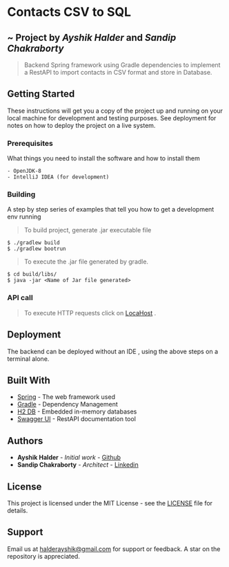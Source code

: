 # Contacts CSV to SQL 
##  ~ Project by _Ayshik Halder_ and _Sandip Chakraborty_

>Backend Spring framework using Gradle dependencies to implement a RestAPI to import contacts in CSV format and store in Database.

## Getting Started

These instructions will get you a copy of the project up and running on your local machine for development and testing purposes. See deployment for notes on how to deploy the project on a live system.

### Prerequisites

What things you need to install the software and how to install them

```
- OpenJDK-8
- IntelliJ IDEA (for development)
```

### Building

A step by step series of examples that tell you how to get a development env running

> To build project, generate  .jar executable file

```
$ ./gradlew build
$ ./gradlew bootrun
```
> To execute the .jar file generated by gradle.
```
$ cd build/libs/
$ java -jar <Name of Jar file generated>
```
### API call

>To execute HTTP requests click on [LocaHost](http://localhost:8080/swagger-ui.html) .

## Deployment

The backend can be deployed without an IDE , using the above steps on a terminal alone.

## Built With

* [Spring](https://spring.io/) - The web framework used
* [Gradle](https://gradle.org/) - Dependency Management
* [H2 DB](https://www.h2database.com/html/main.html) - Embedded in-memory databases
* [Swagger UI](https://swagger.io/tools/swagger-ui/) - RestAPI documentation tool
## Authors

* **Ayshik Halder** - *Initial work* - [Github](https://github.com/PurpleBooth)
* **Sandip Chakraborty** - *Architect* - [Linkedin](https://www.linkedin.com/in/sandip-chakraborty-28b48bb6/)


## License

This project is licensed under the MIT License - see the [LICENSE](LICENSE) file for details.

## Support

Email us at <halderayshik@gmail.com> for support or feedback.
A star on the repository is appreciated.
